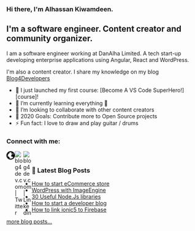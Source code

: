 ### Hi there, I'm Alhassan Kiwamdeen.

## I'm a software engineer. Content creator and community organizer.

I am a software engineer working at DanAlha Limited. A tech start-up developing enterprise applications
using Angular, React and WordPress.

I'm also a content creator. I share my knowledge on my blog [Blog4Developers](https://www.blog4dev.com/)


- 🔭 I just launched my first course: [Become A VS Code SuperHero!][course]!
- 🌱 I’m currently learning everything 🤣
- 👯 I’m looking to collaborate with other content creators
- 🥅 2020 Goals: Contribute more to Open Source projects
- ⚡ Fun fact: I love to draw and play guitar / drums

### Connect with me:

[<img align="left" alt="blog4dev.com" width="22px" src="https://raw.githubusercontent.com/iconic/open-iconic/master/svg/globe.svg" />](https://www.blog4dev.com/)
[<img align="left" alt="blog4dev.com | Twitter" width="22px" src="https://cdn.jsdelivr.net/npm/simple-icons@v3/icons/twitter.svg" />](https://twitter.com/akiwams)
[<img align="left" alt="blog4dev.com | LinkedIn" width="22px" src="https://cdn.jsdelivr.net/npm/simple-icons@v3/icons/linkedin.svg" />](https://www.linkedin.com/in/alhassan-kiwamdeen-56a144102/)
<br />

### 📕 Latest Blog Posts

- [How to start eCommerce store](https://www.blog4dev.com/astra-woocommerce/)
- [WordPress with ImageEngine](https://www.blog4dev.com/getting-started-with-wordpress-and-imageengine/)
- [30 Useful Node.Js libraries](https://www.blog4dev.com/useful-nodejs-libraries/)
- [How to start a developer blog](https://www.blog4dev.com/blogging/)
- [How to link ionic5 to Firebase](https://www.blog4dev.com/ionic-firebase-communication/)

[more blog posts...](https://www.blog4dev.com/)